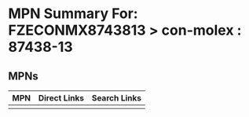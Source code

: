 



# MPN Summary For: FZECONMX8743813 > con-molex : 87438-13

## MPNs
  

|MPN|Direct Links|Search Links|
| :--- | :--- | :--- |
||||
